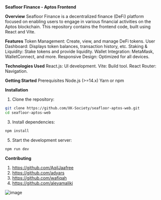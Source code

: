 **Seafloor Finance - Aptos Frontend**

**Overview**
Seafloor Finance is a decentralized finance (DeFi) platform focused on enabling users to engage in various financial activities on the Aptos blockchain. This repository contains the frontend code, built using React and Vite.

**Features**
Token Management: Create, view, and manage DeFi tokens.
User Dashboard: Displays token balances, transaction history, etc.
Staking & Liquidity: Stake tokens and provide liquidity.
Wallet Integration: MetaMask, WalletConnect, and more.
Responsive Design: Optimized for all devices.

**Technologies Used**
React.js: UI development.
Vite: Build tool.
React Router: Navigation.

**Getting Started**
Prerequisites
Node.js (>=14.x)
Yarn or npm

**Installation**
1. Clone the repository:
```bash
git clone https://github.com/XK-Society/seafloor-aptos-web.git
cd seafloor-aptos-web
```

3. Install dependencies:
```bash
npm install
```

5. Start the development server:
```bash
npm run dev
```

**Contributing**
1. https://github.com/AqilJaafree
2. https://github.com/adyars
3. https://github.com/wafiqah
4. https://github.com/aleyamaliki


![image](https://github.com/user-attachments/assets/bbdc5661-f6c4-4186-962c-c7948b18830b)


